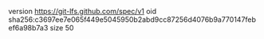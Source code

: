 version https://git-lfs.github.com/spec/v1
oid sha256:c3697ee7e065f449e5045950b2abd9cc87256d4076b9a770147febef6a98b7a3
size 50
